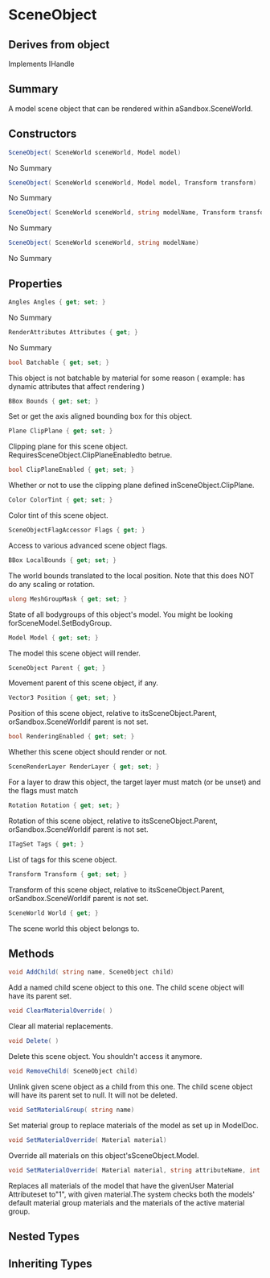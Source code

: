 # SceneObject

## Derives from object
Implements IHandle

## Summary

A model scene object that can be rendered within aSandbox.SceneWorld.
## Constructors

```c#
SceneObject( SceneWorld sceneWorld, Model model) 
```
No Summary
```c#
SceneObject( SceneWorld sceneWorld, Model model, Transform transform) 
```
No Summary
```c#
SceneObject( SceneWorld sceneWorld, string modelName, Transform transform) 
```
No Summary
```c#
SceneObject( SceneWorld sceneWorld, string modelName) 
```
No Summary
## Properties

```c#
Angles Angles { get; set; } 
```
No Summary
```c#
RenderAttributes Attributes { get; } 
```
No Summary
```c#
bool Batchable { get; set; } 
```
This object is not batchable by material for some reason ( example: has dynamic attributes that affect rendering )
```c#
BBox Bounds { get; set; } 
```
Set or get the axis aligned bounding box for this object.
```c#
Plane ClipPlane { get; set; } 
```
Clipping plane for this scene object. RequiresSceneObject.ClipPlaneEnabledto betrue.
```c#
bool ClipPlaneEnabled { get; set; } 
```
Whether or not to use the clipping plane defined inSceneObject.ClipPlane.
```c#
Color ColorTint { get; set; } 
```
Color tint of this scene object.
```c#
SceneObjectFlagAccessor Flags { get; } 
```
Access to various advanced scene object flags.
```c#
BBox LocalBounds { get; set; } 
```
The world bounds translated to the local position. Note that this
does NOT do any scaling or rotation.
```c#
ulong MeshGroupMask { get; set; } 
```
State of all bodygroups of this object's model. You might be looking forSceneModel.SetBodyGroup.
```c#
Model Model { get; set; } 
```
The model this scene object will render.
```c#
SceneObject Parent { get; } 
```
Movement parent of this scene object, if any.
```c#
Vector3 Position { get; set; } 
```
Position of this scene object, relative to itsSceneObject.Parent, orSandbox.SceneWorldif parent is not set.
```c#
bool RenderingEnabled { get; set; } 
```
Whether this scene object should render or not.
```c#
SceneRenderLayer RenderLayer { get; set; } 
```
For a layer to draw this object, the target layer must match (or be unset)
and the flags must match
```c#
Rotation Rotation { get; set; } 
```
Rotation of this scene object, relative to itsSceneObject.Parent, orSandbox.SceneWorldif parent is not set.
```c#
ITagSet Tags { get; } 
```
List of tags for this scene object.
```c#
Transform Transform { get; set; } 
```
Transform of this scene object, relative to itsSceneObject.Parent, orSandbox.SceneWorldif parent is not set.
```c#
SceneWorld World { get; } 
```
The scene world this object belongs to.
## Methods

```c#
void AddChild( string name, SceneObject child) 
```
Add a named child scene object to this one. The child scene object will have its parent set.
```c#
void ClearMaterialOverride( ) 
```
Clear all material replacements.
```c#
void Delete( ) 
```
Delete this scene object. You shouldn't access it anymore.
```c#
void RemoveChild( SceneObject child) 
```
Unlink given scene object as a child from this one. The child scene object will have its parent set to null. It will not be deleted.
```c#
void SetMaterialGroup( string name) 
```
Set material group to replace materials of the model as set up in ModelDoc.
```c#
void SetMaterialOverride( Material material) 
```
Override all materials on this object'sSceneObject.Model.
```c#
void SetMaterialOverride( Material material, string attributeName, int attributeValue = 1) 
```
Replaces all materials of the model that have the givenUser Material Attributeset to"1", with given material.The system checks both the models' default material group materials and the materials of the active material group.
## Nested Types

## Inheriting Types

